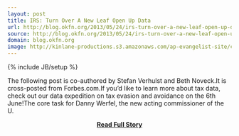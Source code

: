 ```yaml
---
layout: post
title: IRS: Turn Over A New Leaf Open Up Data
url: http://blog.okfn.org/2013/05/24/irs-turn-over-a-new-leaf-open-up-data/
source: http://blog.okfn.org/2013/05/24/irs-turn-over-a-new-leaf-open-up-data/
domain: blog.okfn.org
image: http://kinlane-productions.s3.amazonaws.com/ap-evangelist-site/curated/screenshots/9092_blog_okfn_org.png
---
```

{% include JB/setup %}<p>The following post is co-authored by Stefan Verhulst and Beth Noveck.It is cross-posted from Forbes.com.If you’d like to learn more about tax data, check out our data expedition on tax evasion and avoidance on the 6th June!The core task for Danny Werfel, the new acting commissioner of the U.</p>
<center><p><a href="http://blog.okfn.org/2013/05/24/irs-turn-over-a-new-leaf-open-up-data/" style='padding:25px; font-sze:18px; font-weight: bold;'>Read Full Story</a></p></center>
